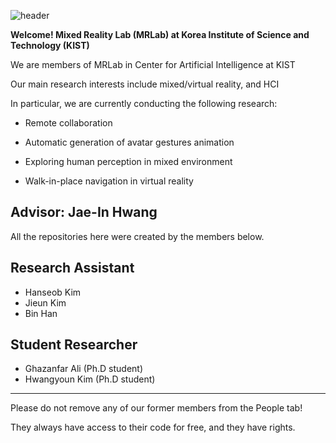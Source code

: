 ![header](https://capsule-render.vercel.app/api?type=waving&color=auto&height=300&section=header&text=KIST%20MRLAB&fontSize=90)

**Welcome! 
Mixed Reality Lab (MRLab) at Korea Institute of Science and Technology (KIST)**


We are members of MRLab in Center for Artificial Intelligence at KIST



Our main research interests include mixed/virtual reality, and HCI



In particular, we are currently conducting the following research:

* Remote collaboration

* Automatic generation of avatar gestures animation 

* Exploring human perception in mixed environment

* Walk-in-place navigation in virtual reality


## Advisor: Jae-In Hwang


All the repositories here were created by the members below.

## Research Assistant 
* Hanseob Kim 
* Jieun Kim
* Bin Han

## Student Researcher
* Ghazanfar Ali (Ph.D student)
* Hwangyoun Kim (Ph.D student)


-------------
Please do not remove any of our former members from the People tab! 

They always have access to their code for free, and they have rights.
